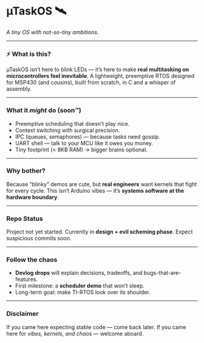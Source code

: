 # µTaskOS 🛰️

*A tiny OS with not-so-tiny ambitions.*

---

### ⚡ What is this?

µTaskOS isn’t here to blink LEDs — it’s here to make **real multitasking on microcontrollers feel inevitable**. A lightweight, preemptive RTOS designed for MSP430 (and cousins), built from scratch, in C and a whisper of assembly.

---

### What it *might* do (soon™)

* Preemptive scheduling that doesn’t play nice.
* Context switching with surgical precision.
* IPC (queues, semaphores) — because tasks need gossip.
* UART shell — talk to your MCU like it owes you money.
* Tiny footprint (< 8KB RAM) → bigger brains optional.

---

### Why bother?

Because “blinky” demos are cute, but **real engineers** want kernels that fight for every cycle. This isn’t Arduino vibes — it’s **systems software at the hardware boundary**.

---

### Repo Status

Project not yet started.
Currently in **design + evil scheming phase**.
Expect suspicious commits soon.

---

### Follow the chaos

* **Devlog drops** will explain decisions, tradeoffs, and bugs-that-are-features.
* First milestone: a **scheduler demo** that won’t sleep.
* Long-term goal: make TI-RTOS look over its shoulder.

---

### Disclaimer

If you came here expecting stable code — come back later.
If you came here for *vibes, kernels, and chaos* — welcome aboard.
